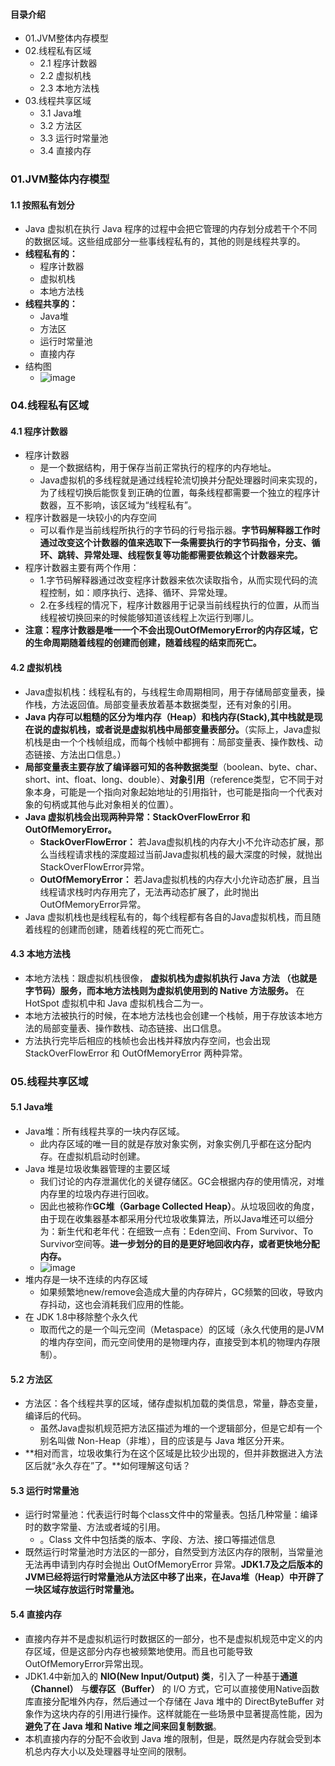 #### 目录介绍
- 01.JVM整体内存模型
- 02.线程私有区域
    - 2.1 程序计数器
    - 2.2 虚拟机栈
    - 2.3 本地方法栈
- 03.线程共享区域
    - 3.1 Java堆
    - 3.2 方法区
    - 3.3 运行时常量池
    - 3.4 直接内存


### 01.JVM整体内存模型
#### 1.1 按照私有划分
- Java 虚拟机在执行 Java 程序的过程中会把它管理的内存划分成若干个不同的数据区域。这些组成部分一些事线程私有的，其他的则是线程共享的。
- **线程私有的：**
    - 程序计数器
    - 虚拟机栈
    - 本地方法栈
- **线程共享的：**
    - Java堆
    - 方法区
    - 运行时常量池
    - 直接内存
- 结构图
    - ![image](https://upload-images.jianshu.io/upload_images/4432347-a7bbacca96a92dfa.png?imageMogr2/auto-orient/strip%7CimageView2/2/w/1240)



### 04.线程私有区域
#### 4.1 程序计数器
- 程序计数器
    - 是一个数据结构，用于保存当前正常执行的程序的内存地址。
    - Java虚拟机的多线程就是通过线程轮流切换并分配处理器时间来实现的，为了线程切换后能恢复到正确的位置，每条线程都需要一个独立的程序计数器，互不影响，该区域为“线程私有”。
- 程序计数器是一块较小的内存空间
    - 可以看作是当前线程所执行的字节码的行号指示器。**字节码解释器工作时通过改变这个计数器的值来选取下一条需要执行的字节码指令，分支、循环、跳转、异常处理、线程恢复等功能都需要依赖这个计数器来完。**
- 程序计数器主要有两个作用：
    - 1.字节码解释器通过改变程序计数器来依次读取指令，从而实现代码的流程控制，如：顺序执行、选择、循环、异常处理。
    - 2.在多线程的情况下，程序计数器用于记录当前线程执行的位置，从而当线程被切换回来的时候能够知道该线程上次运行到哪儿。
- **注意：程序计数器是唯一一个不会出现OutOfMemoryError的内存区域，它的生命周期随着线程的创建而创建，随着线程的结束而死亡。**



#### 4.2 虚拟机栈
- Java虚拟机栈：线程私有的，与线程生命周期相同，用于存储局部变量表，操作栈，方法返回值。局部变量表放着基本数据类型，还有对象的引用。
- **Java 内存可以粗糙的区分为堆内存（Heap）和栈内存(Stack),其中栈就是现在说的虚拟机栈，或者说是虚拟机栈中局部变量表部分。**（实际上，Java虚拟机栈是由一个个栈帧组成，而每个栈帧中都拥有：局部变量表、操作数栈、动态链接、方法出口信息。）
- **局部变量表主要存放了编译器可知的各种数据类型**（boolean、byte、char、short、int、float、long、double）、**对象引用**（reference类型，它不同于对象本身，可能是一个指向对象起始地址的引用指针，也可能是指向一个代表对象的句柄或其他与此对象相关的位置）。
- **Java 虚拟机栈会出现两种异常：StackOverFlowError 和 OutOfMemoryError。**
    - **StackOverFlowError：** 若Java虚拟机栈的内存大小不允许动态扩展，那么当线程请求栈的深度超过当前Java虚拟机栈的最大深度的时候，就抛出StackOverFlowError异常。
    - **OutOfMemoryError：** 若Java虚拟机栈的内存大小允许动态扩展，且当线程请求栈时内存用完了，无法再动态扩展了，此时抛出OutOfMemoryError异常。
- Java 虚拟机栈也是线程私有的，每个线程都有各自的Java虚拟机栈，而且随着线程的创建而创建，随着线程的死亡而死亡。


#### 4.3 本地方法栈
- 本地方法栈：跟虚拟机栈很像， **虚拟机栈为虚拟机执行 Java 方法 （也就是字节码）服务，而本地方法栈则为虚拟机使用到的 Native 方法服务。** 在 HotSpot 虚拟机中和 Java 虚拟机栈合二为一。
- 本地方法被执行的时候，在本地方法栈也会创建一个栈帧，用于存放该本地方法的局部变量表、操作数栈、动态链接、出口信息。
- 方法执行完毕后相应的栈帧也会出栈并释放内存空间，也会出现 StackOverFlowError 和 OutOfMemoryError 两种异常。


### 05.线程共享区域
#### 5.1 Java堆
- Java堆：所有线程共享的一块内存区域。
    - 此内存区域的唯一目的就是存放对象实例，对象实例几乎都在这分配内存。在虚拟机启动时创建。
- Java 堆是垃圾收集器管理的主要区域
    - 我们讨论的内存泄漏优化的关键存储区。GC会根据内存的使用情况，对堆内存里的垃圾内存进行回收。
    - 因此也被称作**GC堆（Garbage Collected Heap）**。从垃圾回收的角度，由于现在收集器基本都采用分代垃圾收集算法，所以Java堆还可以细分为：新生代和老年代：在细致一点有：Eden空间、From Survivor、To Survivor空间等。**进一步划分的目的是更好地回收内存，或者更快地分配内存。**
    - ![image](https://upload-images.jianshu.io/upload_images/4432347-99889839cf683c66.png?imageMogr2/auto-orient/strip%7CimageView2/2/w/1240)
- 堆内存是一块不连续的内存区域
    - 如果频繁地new/remove会造成大量的内存碎片，GC频繁的回收，导致内存抖动，这也会消耗我们应用的性能。
- 在 JDK 1.8中移除整个永久代
    - 取而代之的是一个叫元空间（Metaspace）的区域（永久代使用的是JVM的堆内存空间，而元空间使用的是物理内存，直接受到本机的物理内存限制）。




#### 5.2 方法区
- 方法区：各个线程共享的区域，储存虚拟机加载的类信息，常量，静态变量，编译后的代码。
    - 虽然Java虚拟机规范把方法区描述为堆的一个逻辑部分，但是它却有一个别名叫做 Non-Heap（非堆），目的应该是与 Java 堆区分开来。
- **相对而言，垃圾收集行为在这个区域是比较少出现的，但并非数据进入方法区后就“永久存在”了。**如何理解这句话？


#### 5.3 运行时常量池
- 运行时常量池：代表运行时每个class文件中的常量表。包括几种常量：编译时的数字常量、方法或者域的引用。
    - 。Class 文件中包括类的版本、字段、方法、接口等描述信息 
- 既然运行时常量池时方法区的一部分，自然受到方法区内存的限制，当常量池无法再申请到内存时会抛出 OutOfMemoryError 异常。**JDK1.7及之后版本的 JVM已经将运行时常量池从方法区中移了出来，在Java堆（Heap）中开辟了一块区域存放运行时常量池。** 



#### 5.4 直接内存
- 直接内存并不是虚拟机运行时数据区的一部分，也不是虚拟机规范中定义的内存区域，但是这部分内存也被频繁地使用。而且也可能导致OutOfMemoryError异常出现。
- JDK1.4中新加入的 **NIO(New Input/Output) 类**，引入了一种基于**通道（Channel）** 与**缓存区（Buffer）** 的 I/O 方式，它可以直接使用Native函数库直接分配堆外内存，然后通过一个存储在 Java 堆中的 DirectByteBuffer 对象作为这块内存的引用进行操作。这样就能在一些场景中显著提高性能，因为**避免了在 Java 堆和 Native 堆之间来回复制数据**。
- 本机直接内存的分配不会收到 Java 堆的限制，但是，既然是内存就会受到本机总内存大小以及处理器寻址空间的限制。

















